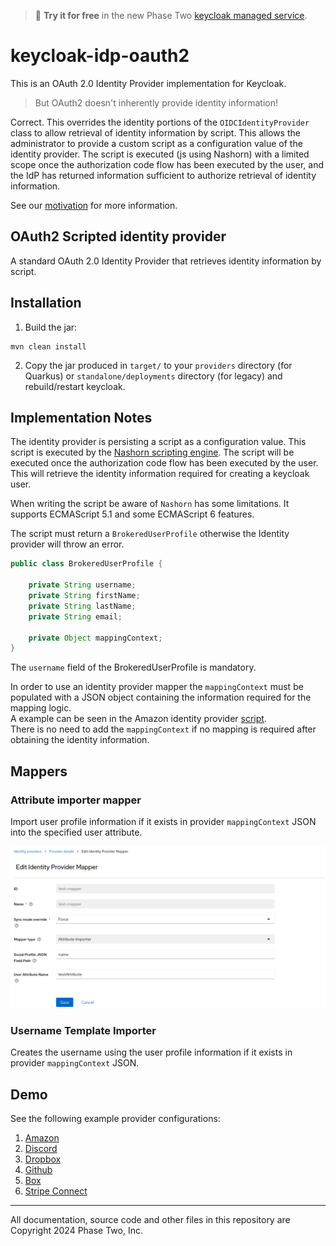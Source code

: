> :rocket: **Try it for free** in the new Phase
> Two [keycloak managed service](https://phasetwo.io/?utm_source=github&utm_medium=readme&utm_campaign=keycloak-idp-oauth2).

# keycloak-idp-oauth2

This is an OAuth 2.0 Identity Provider implementation for Keycloak. 

> But OAuth2 doesn't inherently provide identity information!

Correct. This overrides the identity portions of the `OIDCIdentityProvider` class to allow retrieval of identity information by script. This allows the administrator to provide a custom script as a configuration value of the identity provider. The script is executed (js using Nashorn) with a limited scope once the authorization code flow has been executed by the user, and the IdP has returned information sufficient to authorize retrieval of identity information.

See our [motivation](./docs/motivation.md) for more information.

## OAuth2 Scripted identity provider

A standard OAuth 2.0 Identity Provider that retrieves identity information by script.

## Installation

1. Build the jar:

```
mvn clean install
```

2. Copy the jar produced in `target/` to your `providers` directory (for Quarkus) or `standalone/deployments`
   directory (for legacy) and rebuild/restart keycloak.

## Implementation Notes

The identity provider is persisting a script as a configuration value. This script is executed by
the [Nashorn scripting engine]("https://www.oracle.com/technical-resources/articles/java/jf14-nashorn.html").
The script will be executed once the authorization code flow has been executed by the user. This will retrieve the
identity information required for creating a keycloak user.

When writing the script be aware of `Nashorn` has some limitations. It supports ECMAScript 5.1 and some ECMAScript 6
features.

The script must return a `BrokeredUserProfile` otherwise the Identity provider will throw an error.

```java
public class BrokeredUserProfile {

    private String username;
    private String firstName;
    private String lastName;
    private String email;

    private Object mappingContext;
}
```

The `username` field of the BrokeredUserProfile is mandatory.

In order to use an identity provider mapper the `mappingContext` must be populated with a JSON object containing the information required for the mapping logic.  
A example can be seen in the Amazon identity provider [script](./docs/amazon-authenticator.md#identity-script).  
There is no need to add the `mappingContext` if no mapping is required after obtaining the identity information.

## Mappers

### Attribute importer mapper

Import user profile information if it exists in provider `mappingContext` JSON into the specified user attribute.

![attribute-mapper](docs/assets/attribute-mapper.png)

### Username Template Importer

Creates the username using the user profile information if it exists in provider `mappingContext` JSON.

## Demo

See the following example provider configurations:

1. [Amazon](./docs/amazon-authenticator.md)
2. [Discord](./docs/discord-authenticator.md)
3. [Dropbox](./docs/dropbox-authenticator.md)
4. [Github](./docs/github-authenticator.md)
5. [Box](./docs/box-authenticator.md)
6. [Stripe Connect](./docs/stripe-connect-authenticator.md)

---

All documentation, source code and other files in this repository are Copyright 2024 Phase Two, Inc.

